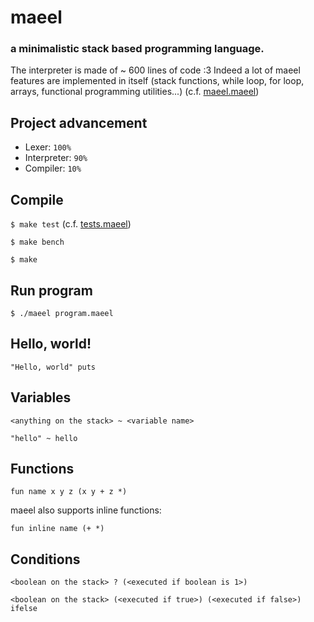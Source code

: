 # maeel



### a minimalistic stack based programming language.

The interpreter is made of ~ 600 lines of code :3 Indeed a lot of maeel features are implemented in itself (stack functions, while loop, for loop, arrays, functional programming utilities...) (c.f. [maeel.maeel](maeel.maeel))

## Project advancement

- Lexer: `100%`
- Interpreter: `90%`
- Compiler: `10%`

## Compile

`$ make test` (c.f. [tests.maeel](./stdlib/tests.maeel))

`$ make bench`

`$ make`

## Run program

`$ ./maeel program.maeel`

## Hello, world!

```
"Hello, world" puts
```

## Variables

```
<anything on the stack> ~ <variable name>
```

```
"hello" ~ hello
```

## Functions

```
fun name x y z (x y + z *)
```

maeel also supports inline functions:

```
fun inline name (+ *)
```

## Conditions

```
<boolean on the stack> ? (<executed if boolean is 1>)
```

```
<boolean on the stack> (<executed if true>) (<executed if false>) ifelse
```

